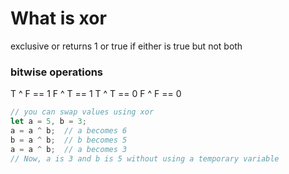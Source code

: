 # What is xor

exclusive or
returns 1 or true if either is true but not both

### bitwise operations

T ^ F == 1
F ^ T == 1
T ^ T == 0
F ^ F == 0



``` javascript 
// you can swap values using xor
let a = 5, b = 3;
a = a ^ b;  // a becomes 6
b = a ^ b;  // b becomes 5
a = a ^ b;  // a becomes 3
// Now, a is 3 and b is 5 without using a temporary variable

```
